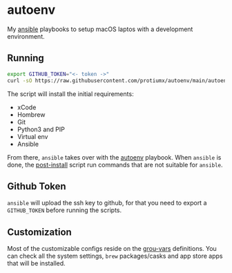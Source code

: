 # autoenv

My [ansible](https://www.ansible.com/) playbooks to setup macOS laptos with a development environment.

## Running

```sh
export GITHUB_TOKEN="<- token ->"
curl -sO https://raw.githubusercontent.com/protiumx/autoenv/main/autoenv
```

The script will install the initial requirements:
- xCode
- Hombrew
- Git
- Python3 and PIP
- Virtual env
- Ansible

From there, `ansible` takes over with the [autoenv](./playbooks/autoenv.yml) playbook.
When `ansible` is done, the [post-install](./post-install.sh) script run commands that are not suitable for `ansible`.

## Github Token

`ansible` will upload the ssh key to github, for that you need to export a `GITHUB_TOKEN` before running the scripts.

## Customization

Most of the customizable configs reside on the [grou-vars](./playbooks/group_vars/all) definitions.
You can check all the system settings, `brew` packages/casks and app store apps that will be installed.
